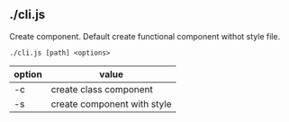## ./cli.js
Create component. Default create functional component withot style file.
```
./cli.js [path] <options>
```

|option | value                       |
|-------|---------------------------- |
| -c    | create class component      |
| -s    | create component with style |